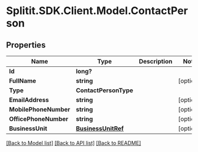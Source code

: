 # Splitit.SDK.Client.Model.ContactPerson
## Properties

Name | Type | Description | Notes
------------ | ------------- | ------------- | -------------
**Id** | **long?** |  | 
**FullName** | **string** |  | [optional] 
**Type** | **ContactPersonType** |  | 
**EmailAddress** | **string** |  | [optional] 
**MobilePhoneNumber** | **string** |  | [optional] 
**OfficePhoneNumber** | **string** |  | [optional] 
**BusinessUnit** | [**BusinessUnitRef**](BusinessUnitRef.md) |  | [optional] 

[[Back to Model list]](../README.md#documentation-for-models) [[Back to API list]](../README.md#documentation-for-api-endpoints) [[Back to README]](../README.md)

